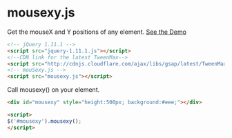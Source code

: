 mousexy.js
==========

Get the mouseX and Y positions of any element.
<a href="https://rawgit.com/curtisblanchette/mousexy.js/master/index.html">See the Demo</a>

```html 
<!-- jQuery 1.11.1 -->
<script src="jquery-1.11.1.js"></script>
<!--CDN link for the latest TweenMax-->
<script src="http://cdnjs.cloudflare.com/ajax/libs/gsap/latest/TweenMax.min.js"/></script>
<!-- mouSexy.js -->
<script src="mousexy.js"></script>

```
Call mousexy() on your element.

```html
<div id="mousexy" style="height:500px; background:#eee;"></div>

<script>
$('#mousexy').mousexy();
</script>
```

